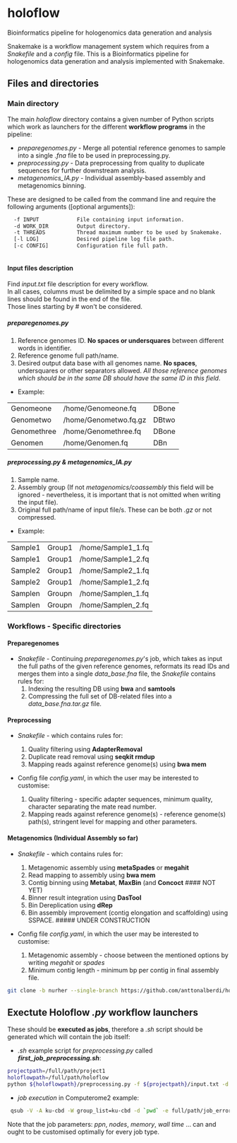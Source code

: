 # holoflow
Bioinformatics pipeline for hologenomics data generation and analysis

Snakemake is a workflow management system which requires from a *Snakefile* and a *config* file. This is a Bioinformatics pipeline for hologenomics data generation and analysis implemented with Snakemake.

## Files and directories
### Main directory

The main *holoflow* directory contains a given number of Python scripts which work as launchers for the different **workflow programs** in the pipeline:

  - *preparegenomes.py*   - Merge all potential reference genomes to sample into a single *.fna* file to be used in preprocessing.py.  
  - *preprocessing.py*    - Data preprocessing from quality to duplicate sequences for further downstream analysis.
  - *metagenomics_IA.py*  - Individual assembly-based assembly and metagenomics binning. 
  
  
These are designed to be called from the command line and require the following arguments ([optional arguments]):  
```bash
  -f INPUT            File containing input information.
  -d WORK_DIR         Output directory.
  -t THREADS          Thread maximum number to be used by Snakemake.  
  [-l LOG]            Desired pipeline log file path.
  [-c CONFIG]         Configuration file full path.
  
```  
  
#### Input files description
Find *input.txt* file description for every workflow.  
In all cases, columns must be delimited by a simple space and no blank lines should be found in the end of the file.  
Those lines starting by # won't be considered.  
  
##### *preparegenomes.py*

  1. Reference genomes ID. **No spaces or undersquares** between different words in identifier.  
  2. Reference genome full path/name.   
  3. Desired output data base with all genomes name. **No spaces**, undersquares or other separators allowed. *All those reference genomes which should be in the same DB should have the same ID in this field*.  
  
- Example:

|   |   |   |
| --- | --- | --- |
| Genomeone   | /home/Genomeone.fq      | DBone  |
| Genometwo   | /home/Genometwo.fq.gz   | DBtwo  |
| Genomethree | /home/Genomethree.fq    | DBone  |
| Genomen     | /home/Genomen.fq        | DBn    |


##### *preprocessing.py*  &  *metagenomics_IA.py*

  1. Sample name.  
  2. Assembly group (If not *metagenomics/coassembly* this field will be ignored - nevertheless, it is important that is not omitted when writing the input file).   
  3. Original full path/name of input file/s. These can be both *.gz* or not compressed.  
  
- Example:

|   |   |   |
| --- | --- | --- |
| Sample1 | Group1 | /home/Sample1_1.fq |
| Sample1 | Group1 | /home/Sample1_2.fq |
| Sample2 | Group1 | /home/Sample2_1.fq |
| Sample2 | Group1 | /home/Sample1_2.fq |
| Samplen | Groupn | /home/Samplen_1.fq |
| Samplen | Groupn | /home/Samplen_2.fq |
  
  
  
 
### Workflows - Specific directories

#### Preparegenomes
- *Snakefile* - Continuing *preparegenomes.py*'s job, which takes as input the full paths of the given reference genomes, reformats its read IDs and merges them into a single *data_base.fna* file, the *Snakefile* contains rules for:  
  1. Indexing the resulting DB using **bwa** and **samtools**
  2. Compressing the full set of DB-related files into a *data_base.fna.tar.gz* file.

#### Preprocessing
- *Snakefile* - which contains rules for:
  1. Quality filtering using **AdapterRemoval**
  2. Duplicate read removal using **seqkit rmdup**
  3. Mapping reads against reference genome(s) using **bwa mem**

- Config file *config.yaml*, in which the user may be interested to customise:
  1. Quality filtering - specific adapter sequences, minimum quality, character separating the mate read number.
  2. Mapping reads against reference genome(s) - reference genome(s) path(s), stringent level for mapping and other parameters. 


#### Metagenomics (Individual Assembly so far)
- *Snakefile* - which contains rules for:
  1. Metagenomic assembly using **metaSpades** or **megahit**
  2. Read mapping to assembly using **bwa mem** 
  3. Contig binning using **Metabat**, **MaxBin** (and **Concoct** #### NOT YET)
  4. Binner result integration using **DasTool** 
  5. Bin Dereplication using **dRep**
  6. Bin assembly improvement (contig elongation and scaffolding) using SSPACE. ##### UNDER CONSTRUCTION

- Config file *config.yaml*, in which the user may be interested to customise:
  1. Metagenomic assembly - choose between the mentioned options by writing *megahit* or *spades*
  2. Minimum contig length - minimum bp per contig in final assembly file.

```bash
git clone -b nurher --single-branch https://github.com/anttonalberdi/holoflow.git
```

## Exectute Holoflow *.py* workflow launchers
These should be **executed as jobs**, therefore a *.sh* script should be generated which will contain the job itself:

- *.sh* example script for *preprocessing.py* called ***first_job_preprocessing.sh***:
```bash
projectpath=/full/path/project1
holoflowpath=/full/path/holoflow
python ${holoflowpath}/preprocessing.py -f ${projectpath}/input.txt -d ${projectpath}/workdir -c ${projectpath}/config.yaml -l ${projectpath}/log_file.log -t 40
```

- *job execution* in Computerome2 example:
```bash
 qsub -V -A ku-cbd -W group_list=ku-cbd -d `pwd` -e full/path/job_error_file.err -o full/path/job_out_file.out -l nodes=1:ppn=40,mem=180gb,walltime=5:00:00:00 -N JOB_ID full/path/first_job_preprocessing.sh

```
  Note that the job parameters: *ppn*, *nodes*, *memory*, *wall time* ... can and ought to be customised optimally for every job type.





